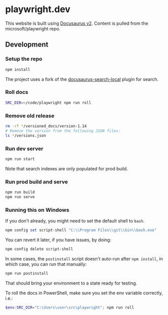 # playwright.dev

This website is built using [Docusaurus v2](https://v2.docusaurus.io/). Content is pulled from the microsoft/playwright repo.

## Development

### Setup the repo

```sh
npm install
```

The project uses a fork of the [docusaurus-search-local](https://github.com/easyops-cn/docusaurus-search-local) plugin for search. 

### Roll docs

```sh
SRC_DIR=~/code/playwright npm run roll
```

### Remove old release

```sh
rm -rf */versioned_docs/version-1.14
# Remove the version from the following JSON files:
ls */versions.json
```

### Run dev server

```sh
npm run start
```

Note that search indexes are only populated for prod build.

### Run prod build and serve

```sh
npm run build
npm run serve
```

### Running this on Windows

If you don't already, you might need to set the default shell to `bash`. 

```powershell
npm config set script-shell "C:\\Program Files\\git\\bin\\bash.exe"
```

You can revert it later, if you have issues, by doing:

```powershell
npm config delete script-shell
```

In some cases, the `postinstall` script doesn't auto-run after `npm install`, in which case, you can run that manually:

```sh
npm run postinstall
```

That should bring your environment to a state ready for testing.

To roll the docs in PowerShell, make sure you set the env variable correctly, i.e.:

```powershell
$env:SRC_DIR="C:\Users\user\src\playwright"; npm run roll
```